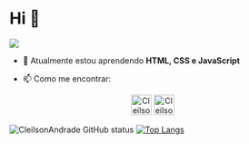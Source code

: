 # Hi :metal:

![](https://komarev.com/ghpvc/?username=cleilsonandrade&style=flat-square&color=blue)

- 🌱 Atualmente estou aprendendo <b>HTML, CSS e JavaScript</b>

<!--
**CleilsonAndrade/CleilsonAndrade** is a ✨ _special_ ✨ repository because its `README.md` (this file) appears on your GitHub profile.

Here are some ideas to get you started:

- 🔭 I’m currently working on ...
- 🌱 I’m currently learning ...
- 👯 I’m looking to collaborate on ...
- 🤔 I’m looking for help with ...
- 💬 Ask me about ...
- 📫 How to reach me: ...
- 😄 Pronouns: ...
- ⚡ Fun fact: ...
-->

- 📫 Como me encontrar:
<p align="center">
  <span>
    <a href="https://www.linkedin.com/in/cleilson-andrade/" target="_blank" title="Perfil LinkedIn"><img src="https://cdn.jsdelivr.net/npm/simple-icons@3.0.1/icons/linkedin.svg" alt="CleilsonAndrade" height="36" width="36" /></a>
    <a href="https://app.rocketseat.com.br/me/cleilson-andrade" target="_blank" title="Perfil Rocketseat"><img src="https://app.rocketseat.com.br/favicon.png" alt="CleilsonAndrade" height="36" width="36" /></a>
  </span>
</p>

![CleilsonAndrade GitHub status](https://github-readme-stats.vercel.app/api?username=cleilsonandrade&show_icons=true)
[![Top Langs](https://github-readme-stats.vercel.app/api/top-langs/?username=cleilsonandrade)](https://github.com/anuraghazra/github-readme-stats)

